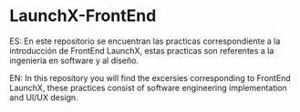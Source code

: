 # LaunchX-FrontEnd
ES: En este repositorio se encuentran las practicas correspondiente a la introducción de FrontEnd LaunchX, estas practicas son referentes a la ingenieria en software y al diseño.

EN: In this repository you will find the excersies corresponding to FrontEnd LaunchX, these practices consist of software engineering implementation and UI/UX design.
